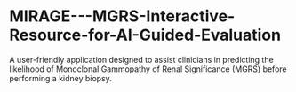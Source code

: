 # MIRAGE---MGRS-Interactive-Resource-for-AI-Guided-Evaluation
A user-friendly application designed to assist clinicians in predicting the likelihood of Monoclonal Gammopathy of Renal Significance (MGRS) before performing a kidney biopsy. 
